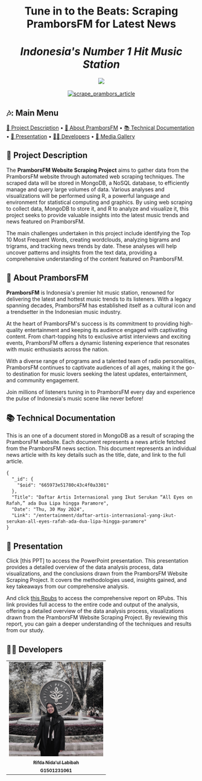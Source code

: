 <div align="center">
  <h1><strong>Tune in to the Beats: Scraping PramborsFM for Latest News</strong></h1>
  <h1><em>Indonesia's Number 1 Hit Music Station</em></h1>
  <p align="center" width="100%">
    <img width="30%" src="https://upload.wikimedia.org/wikipedia/id/thumb/d/d1/Prambors.svg/800px-Prambors.svg.png">
  </p>
  
[![scrape_prambors_article](https://github.com/rifdanid/scraping-prambors-article/actions/workflows/main.yml/badge.svg)](https://github.com/rifdanid/scraping-prambors-article/actions/workflows/main.yml)
</div>

## 🎶: Main Menu
</div>

[:mag_right: Project Description](#mag_right-project-description)
•
[:scroll: About PramborsFM](#scroll-about-pramborsfm)
•
[:books: Technical Documentation](#books-technical-documentation)
•
[:microphone: Presentation](#microphone-presentation)
•
[:man_technologist: Developers](#man_technologist-developers)
•
[:camera_flash: Media Gallery](#camera_flash-media-gallery)
</div>


## :mag_right: Project Description

The **PramborsFM Website Scraping Project** aims to gather data from the PramborsFM website through automated web scraping techniques. The scraped data will be stored in MongoDB, a NoSQL database, to efficiently manage and query large volumes of data. Various analyses and visualizations will be performed using R, a powerful language and environment for statistical computing and graphics. By using web scraping to collect data, MongoDB to store it, and R to analyze and visualize it, this project seeks to provide valuable insights into the latest music trends and news featured on PramborsFM.

The main challenges undertaken in this project include identifying the Top 10 Most Frequent Words, creating wordclouds, analyzing bigrams and trigrams, and tracking news trends by date. These analyses will help uncover patterns and insights from the text data, providing a comprehensive understanding of the content featured on PramborsFM.

## :scroll: About PramborsFM

**PramborsFM** is Indonesia's premier hit music station, renowned for delivering the latest and hottest music trends to its listeners. With a legacy spanning decades, PramborsFM has established itself as a cultural icon and a trendsetter in the Indonesian music industry.

At the heart of PramborsFM's success is its commitment to providing high-quality entertainment and keeping its audience engaged with captivating content. From chart-topping hits to exclusive artist interviews and exciting events, PramborsFM offers a dynamic listening experience that resonates with music enthusiasts across the nation.

With a diverse range of programs and a talented team of radio personalities, PramborsFM continues to captivate audiences of all ages, making it the go-to destination for music lovers seeking the latest updates, entertainment, and community engagement.

Join millions of listeners tuning in to PramborsFM every day and experience the pulse of Indonesia's music scene like never before!

## :books: Technical Documentation
This is an one of a document stored in MongoDB as a result of scraping the PramborsFM website. Each document represents a news article fetched from the PramborsFM news section. This document represents an individual news article with its key details such as the title, date, and link to the full article.

```mongodb
{
  "_id": {
    "$oid": "665973e51780c43c4f0a3301"
  },
  "Title": "Daftar Artis Internasional yang Ikut Serukan “All Eyes on Rafah,” ada Dua Lipa hingga Paramore",
  "Date": "Thu, 30 May 2024",
  "Link": "/entertainment/daftar-artis-internasional-yang-ikut-serukan-all-eyes-rafah-ada-dua-lipa-hingga-paramore"
}
```
## :microphone: Presentation
Click [this PPT] to access the PowerPoint presentation. This presentation provides a detailed overview of the data analysis process, data visualizations, and the conclusions drawn from the PramborsFM Website Scraping Project. It covers the methodologies used, insights gained, and key takeaways from our comprehensive analysis.

And click [this Rpubs](https://rpubs.com/rifdanlabibah/ScrapingPramborsArticle) to access the comprehensive report on RPubs. This link provides full access to the entire code and output of the analysis, offering a detailed overview of the data analysis process, visualizations drawn from the PramborsFM Website Scraping Project. By reviewing this report, you can gain a deeper understanding of the techniques and results from our study.

## :man_technologist: Developers
<table>
  <tr>
    <td align="center"><a href="https://github.com/rifdanid"><img src="Developer Pics.jpg" width="250px;" alt=""/><br /><sub><b>Rifda Nida'ul Labibah </b></sub></a><br /><a
<br /><sub><b>G1501231061 </b></sub></a>
  </tr>
</table>




